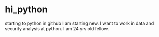 # hi_python
starting to python in github
I am starting new. I want to work in data and security analysis at python.
I am 24 yrs old fellow.
